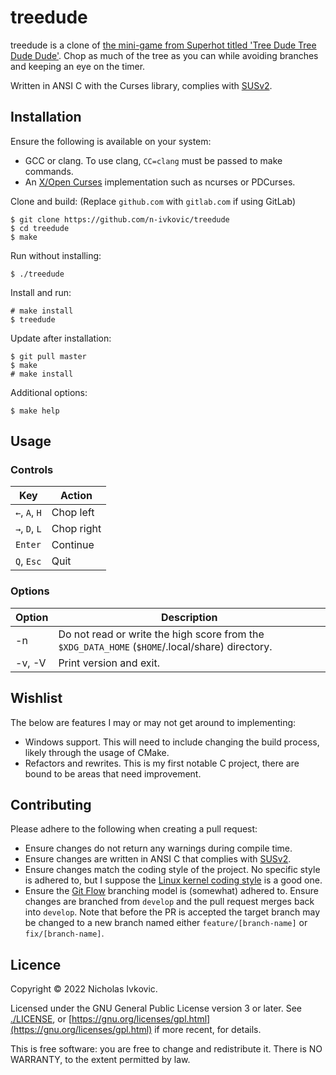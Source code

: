 # treedude

treedude is a clone of [the mini-game from Superhot titled 'Tree Dude Tree Dude Dude'](https://superhot.fandom.com/wiki/Tree_Dude). Chop as much of the tree as you can while avoiding branches and keeping an eye on the timer.

Written in ANSI C with the Curses library, complies with [SUSv2](https://pubs.opengroup.org/onlinepubs/007908799/).

## Installation

Ensure the following is available on your system:
* GCC or clang. To use clang, `CC=clang` must be passed to make commands.
* An [X/Open Curses](https://pubs.opengroup.org/onlinepubs/7908799/xcurses/curses.h.html) implementation such as ncurses or PDCurses.

Clone and build:
(Replace `github.com` with `gitlab.com` if using GitLab)
```
$ git clone https://github.com/n-ivkovic/treedude
$ cd treedude
$ make
```

Run without installing:
```
$ ./treedude
```

Install and run:
```
# make install
$ treedude
```

Update after installation:
```
$ git pull master
$ make
# make install
```

Additional options:
```
$ make help
```

## Usage

### Controls

| Key           | Action     |
| ---           | ---        |
| `←`, `A`, `H` | Chop left  |
| `→`, `D`, `L` | Chop right |
| `Enter`       | Continue   |
| `Q`, `Esc`    | Quit       |

### Options

| Option | Description |
| ---    | ---         |
| -n     | Do not read or write the high score from the `$XDG_DATA_HOME` (`$HOME`/.local/share) directory. |
| -v, -V | Print version and exit. |

## Wishlist

The below are features I may or may not get around to implementing:

* Windows support. This will need to include changing the build process, likely through the usage of CMake.
* Refactors and rewrites. This is my first notable C project, there are bound to be areas that need improvement.

## Contributing

Please adhere to the following when creating a pull request:

* Ensure changes do not return any warnings during compile time.
* Ensure changes are written in ANSI C that complies with [SUSv2](https://pubs.opengroup.org/onlinepubs/007908799/).
* Ensure changes match the coding style of the project. No specific style is adhered to, but I suppose the [Linux kernel coding style](https://www.kernel.org/doc/html/v4.10/process/coding-style.html) is a good one.
* Ensure the [Git Flow](https://nvie.com/posts/a-successful-git-branching-model/) branching model is (somewhat) adhered to. Ensure changes are branched from `develop` and the pull request merges back into `develop`. Note that before the PR is accepted the target branch may be changed to a new branch named either `feature/[branch-name]` or `fix/[branch-name]`.

## Licence

Copyright © 2022 Nicholas Ivkovic.

Licensed under the GNU General Public License version 3 or later. See [./LICENSE](./LICENSE), or [https://gnu.org/licenses/gpl.html](https://gnu.org/licenses/gpl.html) if more recent, for details.

This is free software: you are free to change and redistribute it. There is NO WARRANTY, to the extent permitted by law.
